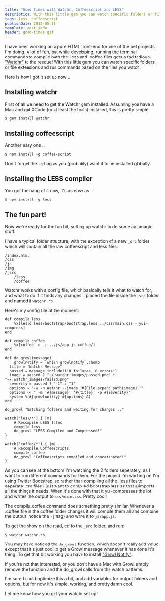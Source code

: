 ```yaml
---
title: "Good times with Watchr, Coffeescript and LESS"
description: With this little gem you can watch specific folders or file extensions and run commands based on the files you watch.
tags: less, coffeescript
publishDate: 2012-05-16
template: post.jade
header: good-times.gif
---
```


I have been working on a pure HTML front-end for one of the pet projects I'm doing. A lot of fun, but while developing, running the terminal commands to compile both the .less and .coffee files gets a tad tedious. ["Watchr"][1] to the rescue! With this little gem you can watch specific folders or file extensions and run commands based on the files you watch.

Here is how I got it set up now ..

## Installing watchr

First of all we need to get the Watchr gem installed. Assuming you have a Mac and got XCode (or at least the tools) installed, this is pretty simple:

    $ gem install watchr


## Installing coffeescript

Another easy one ..

    $ npm install -g coffee-script

Don't forget the `-g` flag as you (probably) want it to be installed globally.

## Installing the LESS compiler

You got the hang of it now, it's as easy as ..

    $ npm install -g less

## The fun part!

Now we're ready for the fun bit, setting up watchr to do some automagic stuff.

I have a typical folder structure, with the exception of a new `_src` folder which will contain all the raw coffeescript and less files.

    /index.html
    /css
    /js
    /img
    /_src
        /less
        /coffee


Watchr works with a config file, which basically tells it what to watch for, and what to do if it finds any changes. I placed the file inside the `_src` folder and named it `watchr.rb`

Here's my config file at the moment:

    def compile_less
        %x[lessc less/bootstrap/bootstrap.less ../css/main.css --yui-compress]
    end

    def compile_coffee
        %x[coffee -c -j ../js/app.js coffee/]
    end

    def do_growl(message)
        growlnotify = `which growlnotify`.chomp
      title = "Watchr Message"
      passed = message.include?('0 failures, 0 errors')
      image = passed ? "~/.watchr_images/passed.png" : "~/.watchr_images/failed.png"
      severity = passed ? "-1" : "1"
      options = "-w -n Watchr --image '#{File.expand_path(image)}'"
      options << " -m '#{message}' '#{title}' -p #{severity}"
      system %(#{growlnotify} #{options} &)
    end

    do_growl "Watching folders and waiting for changes .."

    watch('less/*') { |m|
        # Recompile LESS files
        compile_less
        do_growl "LESS Compiled and Compressed!"
    }

    watch('coffee/*') { |m|
        # Recompile Coffeescripts
        compile_coffee
        do_growl "Coffeescripts compiled and concatenated!"
    }

As you can see at the bottom I'm watching the 2 folders seperately, as I want to run different commands for them. For the project I'm working on I'm using Twitter Bootstrap, so rather than compiling all the .less files to seperate .css files I just want to compiled bootstrap.less as that @imports all the things it needs. When it's done with that it yui-compresses the lot and writes the output to `css/main.css`. Pretty cool!

The compile_coffee command does something pretty similar. Whenever a .coffee file in the coffee folder changes it will compile them all and combine the output (notice the `-j` flag) and write it to `js/app.js`.

To get the show on the road, cd to the `_src` folder, and run:

    $ watchr watchr.rb

You may have noticed the `do_growl` function, which doesn't really add value except that it's just cool to get a Growl message whenever it has done it's thing. To get that bit working you have to install ["Growl Notify"][2].

If you're not that interested, or you don't have a Mac with Growl simply remove the function and the do_growl calls from the watch patterns.

I'm sure I could optimize this a bit, and add variables for output folders and options, but for now it's simple, working, and pretty damn cool.

Let me know how you get your watchr set up!

 [1]: https://github.com/mynyml/watchr
 [2]: http://growl.info/extras.php#growlnotify
